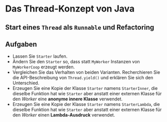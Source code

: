 # Das Thread-Konzept von Java #

## Start eines ``Thread`` als ``Runnable`` und Refactoring ##


## Aufgaben ##
* Lassen Sie ``Starter`` laufen.
* Ändern Sie den ``Starter`` so, dass statt ``MyWorker`` Instanzen von ``MyWorkerCoop`` erzeugt werden.
* Vergleichen Sie das Verhalten von beiden Varianten. Recherchieren Sie die API-Beschreibung von ``Thread.yield()`` und erklären Sie sich den Unterschied.
* Erzeugen Sie eine Kopie der Klasse ``Starter`` namens ``StarterInner``, die dieselbe Funktion hat wie ``Starter`` aber anstatt einer externen Klasse für den _Worker_ eine **anonyme innere Klasse** verwendet.  
* Erzeugen Sie eine Kopie der Klasse ``Starter`` namens ``StarterLambda``, die dieselbe Funktion hat wie ``Starter`` aber anstatt einer externen Klasse für den _Worker_ einen **Lambda-Ausdruck** verwendet.  

 